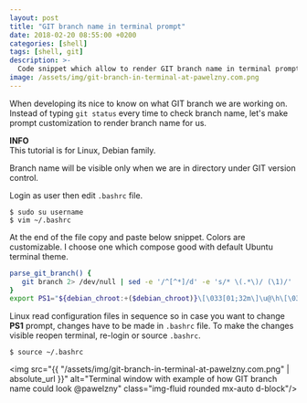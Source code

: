 ```yaml
---
layout: post
title: "GIT branch name in terminal prompt"
date: 2018-02-20 08:55:00 +0200
categories: [shell]
tags: [shell, git]
description: >-
  Code snippet which allow to render GIT branch name in terminal prompt.
image: /assets/img/git-branch-in-terminal-at-pawelzny.com.png
---
```

When developing its nice to know on what GIT branch we are working on.
Instead of typing `git status` every time to check branch name,
let's make prompt customization to render branch name for us.

<div class="alert alert-info">
    <i class="fas fa-info-circle"></i> <strong>INFO</strong><br>
    This tutorial is for Linux, Debian family.
</div>

Branch name will be visible only when we are in directory under GIT
version control.

Login as user then edit `.bashrc` file.

```console
$ sudo su username
$ vim ~/.bashrc
```

At the end of the file copy and paste below snippet.
Colors are customizable. I choose one which compose good with default
Ubuntu terminal theme.

```sh
parse_git_branch() {
   git branch 2> /dev/null | sed -e '/^[^*]/d' -e 's/* \(.*\)/ (\1)/'
}
export PS1="${debian_chroot:+($debian_chroot)}\[\033[01;32m\]\u@\h\[\033[00m\]:\[\033[01;34m\]\w\[\033[00m\]\$\[\033[33m\]\$(parse_git_branch)\[\033[00m\] "
```

Linux read configuration files in sequence so in case you want to change **PS1** prompt,
changes have to be made in `.bashrc` file.
To make the changes visible reopen terminal, re-login or source `.bashrc`.

```console
$ source ~/.bashrc
```

<img src="{{ "/assets/img/git-branch-in-terminal-at-pawelzny.com.png" | absolute_url }}"
     alt="Terminal window with example of how GIT branch name could look @pawelzny"
     class="img-fluid rounded mx-auto d-block"/>
